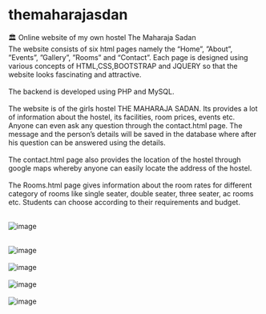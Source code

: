 # themaharajasdan
:classical_building:  Online website of my own hostel The Maharaja Sadan <br>
The website consists of six html pages namely the “Home”, ”About”, ”Events”, ”Gallery”, ”Rooms” and “Contact”. Each page is designed using various concepts of HTML,CSS,BOOTSTRAP and JQUERY so that the website looks fascinating and attractive. <br> <br>
The backend is developed using PHP and MySQL.<br><br>
The website is of the girls hostel THE MAHARAJA SADAN. Its provides a lot of information about the hostel, its facilities, room prices, events etc. Anyone can even ask any question through the contact.html page. The message and the person’s details will be saved in the database where after his question can be answered using the details. <br> <br>
The contact.html page also provides the location of the hostel through google maps whereby anyone can easily locate the address of the hostel. <br> <br>
The Rooms.html page gives information about the room rates for different category of rooms like single seater, double seater, three seater, ac rooms etc. Students can choose according to their requirements and budget. <br> <br>

![image](https://user-images.githubusercontent.com/26721853/31343571-a0f57210-ad2d-11e7-9f96-da73dd234bf7.png) <br> <br>

![image](https://user-images.githubusercontent.com/26721853/31343673-ecfdcaa4-ad2d-11e7-9bd7-f975dbefaf15.png) <br> <br>
![image](https://user-images.githubusercontent.com/26721853/31375816-6cf2e07c-adc0-11e7-99f0-7032c6904cb3.png) <br> <br>
![image](https://user-images.githubusercontent.com/26721853/31375929-ca9b610e-adc0-11e7-8c6d-5ea00d4128cc.png) <br> <br>
![image](https://user-images.githubusercontent.com/26721853/31444015-935b9aee-aeb8-11e7-82f4-314e5dec6c91.png) <br> <br>






